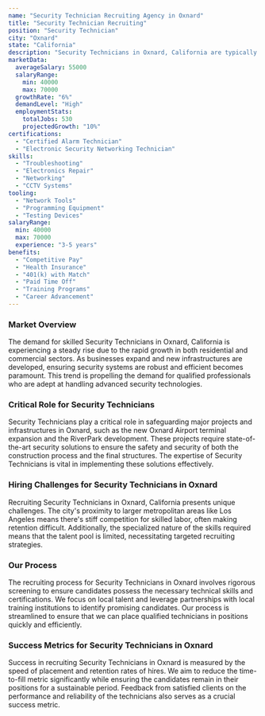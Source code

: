 ```yaml
---
name: "Security Technician Recruiting Agency in Oxnard"
title: "Security Technician Recruiting"
position: "Security Technician"
city: "Oxnard"
state: "California"
description: "Security Technicians in Oxnard, California are typically responsible for installing, maintaining, and repairing security systems."
marketData:
  averageSalary: 55000
  salaryRange:
    min: 40000
    max: 70000
  growthRate: "6%"
  demandLevel: "High"
  employmentStats:
    totalJobs: 530
    projectedGrowth: "10%"
certifications:
  - "Certified Alarm Technician"
  - "Electronic Security Networking Technician"
skills:
  - "Troubleshooting"
  - "Electronics Repair"
  - "Networking"
  - "CCTV Systems"
tooling:
  - "Network Tools"
  - "Programming Equipment"
  - "Testing Devices"
salaryRange:
  min: 40000
  max: 70000
  experience: "3-5 years"
benefits:
  - "Competitive Pay"
  - "Health Insurance"
  - "401(k) with Match"
  - "Paid Time Off"
  - "Training Programs"
  - "Career Advancement"
---
```


### Market Overview
The demand for skilled Security Technicians in Oxnard, California is experiencing a steady rise due to the rapid growth in both residential and commercial sectors. As businesses expand and new infrastructures are developed, ensuring security systems are robust and efficient becomes paramount. This trend is propelling the demand for qualified professionals who are adept at handling advanced security technologies.

### Critical Role for Security Technicians
Security Technicians play a critical role in safeguarding major projects and infrastructures in Oxnard, such as the new Oxnard Airport terminal expansion and the RiverPark development. These projects require state-of-the-art security solutions to ensure the safety and security of both the construction process and the final structures. The expertise of Security Technicians is vital in implementing these solutions effectively.

### Hiring Challenges for Security Technicians in Oxnard
Recruiting Security Technicians in Oxnard, California presents unique challenges. The city's proximity to larger metropolitan areas like Los Angeles means there's stiff competition for skilled labor, often making retention difficult. Additionally, the specialized nature of the skills required means that the talent pool is limited, necessitating targeted recruiting strategies.

### Our Process
The recruiting process for Security Technicians in Oxnard involves rigorous screening to ensure candidates possess the necessary technical skills and certifications. We focus on local talent and leverage partnerships with local training institutions to identify promising candidates. Our process is streamlined to ensure that we can place qualified technicians in positions quickly and efficiently.

### Success Metrics for Security Technicians in Oxnard
Success in recruiting Security Technicians in Oxnard is measured by the speed of placement and retention rates of hires. We aim to reduce the time-to-fill metric significantly while ensuring the candidates remain in their positions for a sustainable period. Feedback from satisfied clients on the performance and reliability of the technicians also serves as a crucial success metric.
